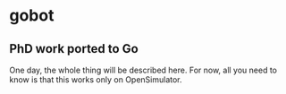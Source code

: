 # gobot
## PhD work ported to Go

One day, the whole thing will be described here.
For now, all you need to know is that this works only on OpenSimulator.
